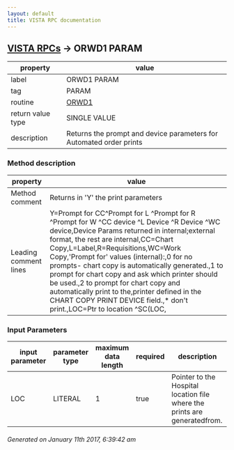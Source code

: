 ```yaml
---
layout: default
title: VISTA RPC documentation
---
```




## [VISTA RPCs](TableOfContent.md) &#8594; ORWD1 PARAM 

 property | value 
--- | --- 
 label | ORWD1 PARAM
 tag | PARAM
 routine | [ORWD1](http://code.osehra.org/dox/Routine_ORWD1_source.html)
 return value type | SINGLE VALUE
 description | Returns the prompt and device parameters for Automated order prints


### Method description

 property | value 
--- | --- 
 Method comment | Returns in 'Y' the print parameters
 Leading comment lines | Y=Prompt for CC^Prompt for L ^Prompt for R ^Prompt for W ^CC device ^L Device ^R Device ^WC device,Device Params returned in internal;external format, the rest are internal,CC=Chart Copy,L=Label,R=Requisitions,WC=Work Copy,'Prompt for' values (internal):,0 for no prompts- chart copy is automatically generated.,1 to prompt for chart copy and ask which printer should be used.,2 to prompt for chart copy and automatically print to the,printer defined in the CHART COPY PRINT DEVICE field.,* don't print.,LOC=Ptr to location ^SC(LOC,

### Input Parameters

| input parameter | parameter type | maximum data length | required | description | 
| --- | --- | --- | --- | --- | 
| LOC | LITERAL | 1 | true | Pointer to the Hospital location file where the prints are generatedfrom. | 




 ###### Generated on January 11th 2017, 6:39:42 am
